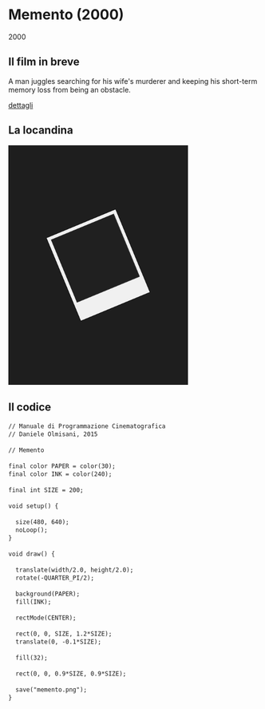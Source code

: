 # Memento (2000)

2000

## Il film in breve
A man juggles searching for his wife's murderer and keeping his short-term memory loss from being an obstacle.

[dettagli](https://www.imdb.com/title/tt0209144/)

## La locandina
<img src="memento.png"  width="360px" title="Memento">


## Il codice
```processing
// Manuale di Programmazione Cinematografica
// Daniele Olmisani, 2015

// Memento

final color PAPER = color(30);
final color INK = color(240);

final int SIZE = 200;

void setup() {
  
  size(480, 640);
  noLoop();
}

void draw() {
  
  translate(width/2.0, height/2.0);
  rotate(-QUARTER_PI/2);
  
  background(PAPER);
  fill(INK);
  
  rectMode(CENTER);
  
  rect(0, 0, SIZE, 1.2*SIZE);
  translate(0, -0.1*SIZE);
  
  fill(32);
  
  rect(0, 0, 0.9*SIZE, 0.9*SIZE);
  
  save("memento.png");
}
```
